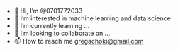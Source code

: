 - 👋 Hi, I’m @0701772033
- 👀 I’m interested in machine learning and data science
- 🌱 I’m currently learning ...
- 💞️ I’m looking to collaborate on ...
- 📫 How to reach me gregachoki@gmail.com

<!---
0701772033/0701772033 is a ✨ special ✨ repository because its `README.md` (this file) appears on your GitHub profile.
You can click the Preview link to take a look at your changes.
--->
